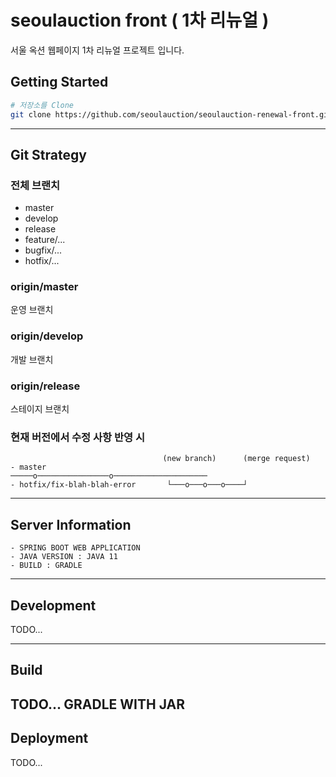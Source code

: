 # seoulauction front ( 1차 리뉴얼 )
서울 옥션 웹페이지 1차 리뉴얼 프로젝트 입니다.

## Getting Started
```bash
# 저장소를 Clone
git clone https://github.com/seoulauction/seoulauction-renewal-front.git
```

---

## Git Strategy

### 전체 브랜치
- master
- develop
- release
- feature/...
- bugfix/...
- hotfix/...

### origin/master
운영 브랜치

### origin/develop
개발 브랜치

### origin/release
스테이지 브랜치

### 현재 버전에서 수정 사항 반영 시

```
                                  (new branch)      (merge request)   
- master                      ─────o────────────────o─────────────────────
- hotfix/fix-blah-blah-error  	   └───o───o───o────┘
```

---

## Server Information
```
- SPRING BOOT WEB APPLICATION
- JAVA VERSION : JAVA 11
- BUILD : GRADLE
```
---

## Development
TODO...

---

## Build
TODO...
GRADLE WITH JAR
---

## Deployment
TODO...
